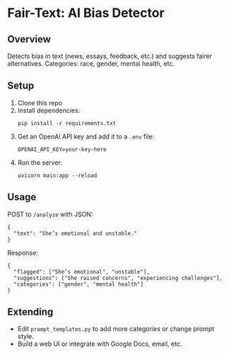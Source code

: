 # Fair-Text: AI Bias Detector

## Overview
Detects bias in text (news, essays, feedback, etc.) and suggests fairer alternatives. Categories: race, gender, mental health, etc.

## Setup
1. Clone this repo
2. Install dependencies:
   ```
   pip install -r requirements.txt
   ```
3. Get an OpenAI API key and add it to a `.env` file:
   ```
   OPENAI_API_KEY=your-key-here
   ```
4. Run the server:
   ```
   uvicorn main:app --reload
   ```

## Usage
POST to `/analyze` with JSON:
```
{
  "text": "She’s emotional and unstable."
}
```
Response:
```
{
  "flagged": ["She’s emotional", "unstable"],
  "suggestions": ["She raised concerns", "experiencing challenges"],
  "categories": ["gender", "mental health"]
}
```

## Extending
- Edit `prompt_templates.py` to add more categories or change prompt style.
- Build a web UI or integrate with Google Docs, email, etc.